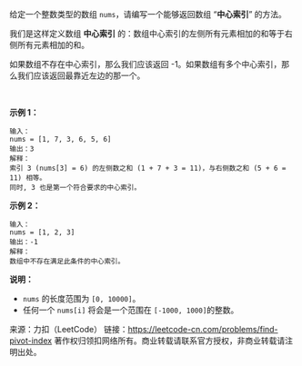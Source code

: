 给定一个整数类型的数组 ```nums```，请编写一个能够返回数组 “**中心索引**” 的方法。

我们是这样定义数组 **中心索引** 的：数组中心索引的左侧所有元素相加的和等于右侧所有元素相加的和。

如果数组不存在中心索引，那么我们应该返回 -1。如果数组有多个中心索引，那么我们应该返回最靠近左边的那一个。

 

**示例 1：**
```
输入：
nums = [1, 7, 3, 6, 5, 6]
输出：3
解释：
索引 3 (nums[3] = 6) 的左侧数之和 (1 + 7 + 3 = 11)，与右侧数之和 (5 + 6 = 11) 相等。
同时, 3 也是第一个符合要求的中心索引。
```
**示例 2：**
```
输入：
nums = [1, 2, 3]
输出：-1
解释：
数组中不存在满足此条件的中心索引。
```

**说明：**

* ```nums``` 的长度范围为  ```[0, 10000]```。
* 任何一个 ```nums[i]``` 将会是一个范围在 ```[-1000, 1000]```的整数。

来源：力扣（LeetCode）
链接：https://leetcode-cn.com/problems/find-pivot-index
著作权归领扣网络所有。商业转载请联系官方授权，非商业转载请注明出处。
